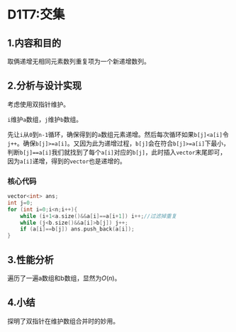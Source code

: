 # D1T7:交集

## 1.内容和目的 

取俩递增无相同元素数列重复项为一个新递增数列。

## 2.分析与设计实现

考虑使用双指针维护。

`i`维护`a`数组，`j`维护`b`数组。

先让`i`从`0`到`n-1`循环，确保得到的`a`数组元素递增。然后每次循环如果`b[j]<a[i]`令`j++`。确保`b[j]>=a[i]`。又因为此为递增过程，`b[j]`会在符合`b[j]>=a[i]`下最小，判断`b[j]==a[i]`我们就找到了每个`a[i]`对应的`b[j]`，此时插入`vector`末尾即可，因为`a[i]`递增，得到的`vector`也是递增的。

### 核心代码

```cpp
vector<int> ans;
int j=0;
for (int i=0;i<n;i++){
    while (i+1<a.size()&&a[i]==a[i+1]) i++;//过滤掉重复
    while (j<b.size()&&a[i]>b[j]) j++;
    if (a[i]==b[j]) ans.push_back(a[i]);
}
```

## 3.性能分析

遍历了一遍a数组和b数组，显然为$O(n)$。

## 4.小结

探明了双指针在维护数组合并时的妙用。

